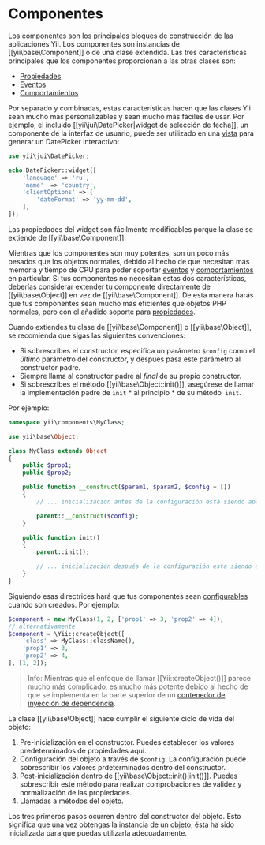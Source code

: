 ﻿Componentes
===========

Los componentes son los principales bloques de construcción de las aplicaciones Yii. Los componentes son instancias de [[yii\base\Component]] o de una clase extendida. Las tres características principales que los componentes proporcionan
a las otras clases son:

* [Propiedades](concept-properties.md)
* [Eventos](concept-events.md)
* [Comportamientos](concept-behaviors.md)

Por separado y combinadas, estas características hacen que las clases Yii sean mucho mas personalizables y sean mucho más fáciles de usar. Por ejemplo, el incluido [[yii\jui\DatePicker|widget de selección de fecha]], un componente de la interfaz de usuario, puede ser utilizado en una [vista](structure-view.md) para generar un DatePicker interactivo:

```php
use yii\jui\DatePicker;

echo DatePicker::widget([
    'language' => 'ru',
    'name'  => 'country',
    'clientOptions' => [
        'dateFormat' => 'yy-mm-dd',
    ],
]);
```

Las propiedades del widget son fácilmente modificables porque la clase se extiende de [[yii\base\Component]].

Mientras que los componentes son muy potentes, son un poco más pesados que los objetos normales, debido al hecho de que necesitan más memoria y tiempo de CPU para poder soportar [eventos](concept-events.md) y [comportamientos](concept-behaviors.md) en particular.
Si tus componentes no necesitan estas dos características, deberías considerar extender tu componente directamente de [[yii\base\Object]] en vez de [[yii\base\Component]]. De esta manera harás que tus componentes sean mucho más eficientes que objetos PHP normales, pero con el añadido soporte para [propiedades](concept-properties.md).

Cuando extiendes tu clase de [[yii\base\Component]] o [[yii\base\Object]], se recomienda que sigas las siguientes convenciones:

- Si sobrescribes el constructor, especifica un parámetro `$config` como el *último* parámetro del constructor, y después pasa este parámetro al constructor padre.
- Siempre llama al constructor padre al *final* de su propio constructor.
- Si sobrescribes el método [[yii\base\Object::init()]], asegúrese de llamar la implementación padre de `init` * al principio * de su método` init`.

Por ejemplo:

```php
namespace yii\components\MyClass;

use yii\base\Object;

class MyClass extends Object
{
    public $prop1;
    public $prop2;

    public function __construct($param1, $param2, $config = [])
    {
        // ... inicialización antes de la configuración está siendo aplicada

        parent::__construct($config);
    }

    public function init()
    {
        parent::init();

        // ... inicialización después de la configuración esta siendo aplicada
    }
}
```

Siguiendo esas directrices hará que tus componentes sean [configurables](concept-configurations.md) cuando son creados. Por ejemplo:

```php
$component = new MyClass(1, 2, ['prop1' => 3, 'prop2' => 4]);
// alternativamente
$component = \Yii::createObject([
    'class' => MyClass::className(),
    'prop1' => 3,
    'prop2' => 4,
], [1, 2]);
```

> Info:  Mientras que el enfoque de llamar [[Yii::createObject()]] parece mucho más complicado, es mucho más potente debido al hecho de que se implementa en la parte superior de un [contenedor de inyección de dependencia](concept-di-container.md).
  

La clase [[yii\base\Object]] hace cumplir el siguiente ciclo de vida del objeto:

1. Pre-inicialización en el constructor. Puedes establecer los valores predeterminados de propiedades aquí.
2. Configuración del objeto a través de `$config`. La configuración puede sobrescribir los valores prdeterminados dentro del constructor.
3. Post-inicialización dentro de [[yii\base\Object::init()|init()]]. Puedes sobrescribir este método para realizar comprobaciones de validez y normalización de las propiedades.
4. Llamadas a métodos del objeto.

Los tres primeros pasos ocurren dentro del constructor del objeto. Esto significa que una vez obtengas la instancia de un objeto, ésta ha sido inicializada para que puedas utilizarla adecuadamente.
